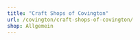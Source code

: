 ```yaml
---
title: "Craft Shops of Covington"
url: /covington/craft-shops-of-covington/
shop: Allgemein
---
```

